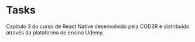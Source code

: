 # Tasks
Capitulo 3 do curso de React Native desenvolvido pela COD3R e distribuído através da plataforma de ensino Udemy.
